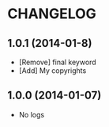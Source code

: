 # CHANGELOG

## 1.0.1 (2014-01-8)
* [Remove] final keyword
* [Add] My copyrights

## 1.0.0 (2014-01-07)
* No logs